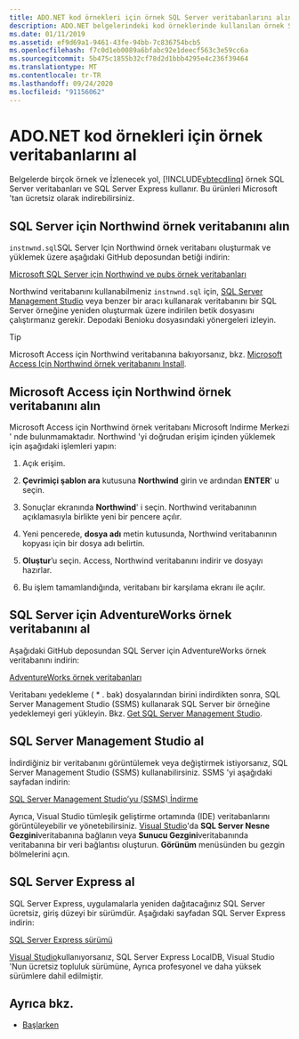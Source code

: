 ```yaml
---
title: ADO.NET kod örnekleri için örnek SQL Server veritabanlarını alın
description: ADO.NET belgelerindeki kod örneklerinde kullanılan örnek SQL Server veritabanlarını ve ayrıca SQL Server ve yönetim araçlarını indirin
ms.date: 01/11/2019
ms.assetid: ef9d69a1-9461-43fe-94bb-7c836754bcb5
ms.openlocfilehash: f7c0d1eb0089a6bfabc92e1deecf563c3e59cc6a
ms.sourcegitcommit: 5b475c1855b32cf78d2d1bbb4295e4c236f39464
ms.translationtype: MT
ms.contentlocale: tr-TR
ms.lasthandoff: 09/24/2020
ms.locfileid: "91156062"
---
```

# <a name="get-the-sample-databases-for-adonet-code-samples"></a>ADO.NET kod örnekleri için örnek veritabanlarını al

Belgelerde birçok örnek ve İzlenecek yol, [!INCLUDE[vbtecdlinq](../../../../../../includes/vbtecdlinq-md.md)] örnek SQL Server veritabanları ve SQL Server Express kullanır. Bu ürünleri Microsoft 'tan ücretsiz olarak indirebilirsiniz.

## <a name="get-the-northwind-sample-database-for-sql-server"></a>SQL Server için Northwind örnek veritabanını alın

`instnwnd.sql`SQL Server Için Northwind örnek veritabanı oluşturmak ve yüklemek üzere aşağıdaki GitHub deposundan betiği indirin:

[Microsoft SQL Server için Northwind ve pubs örnek veritabanları](https://github.com/Microsoft/sql-server-samples/tree/master/samples/databases/northwind-pubs)

Northwind veritabanını kullanabilmeniz `instnwnd.sql` için, [SQL Server Management Studio](#get_ssms) veya benzer bir aracı kullanarak veritabanını bir SQL Server örneğine yeniden oluşturmak üzere indirilen betik dosyasını çalıştırmanız gerekir. Depodaki Benioku dosyasındaki yönergeleri izleyin.

> [!TIP]
> Microsoft Access için Northwind veritabanına bakıyorsanız, bkz. [Microsoft Access Için Northwind örnek veritabanını Install](#northwind_access).

## <a name="get-the-northwind-sample-database-for-microsoft-access"></a><a name="northwind_access"></a> Microsoft Access için Northwind örnek veritabanını alın

Microsoft Access için Northwind örnek veritabanı Microsoft Indirme Merkezi ' nde bulunmamaktadır. Northwind 'yi doğrudan erişim içinden yüklemek için aşağıdaki işlemleri yapın:

1. Açık erişim.

1. **Çevrimiçi şablon ara** kutusuna **Northwind** girin ve ardından **ENTER**' u seçin.

1. Sonuçlar ekranında **Northwind**' i seçin. Northwind veritabanının açıklamasıyla birlikte yeni bir pencere açılır.

1. Yeni pencerede, **dosya adı** metin kutusunda, Northwind veritabanının kopyası için bir dosya adı belirtin.

1. **Oluştur**’u seçin. Access, Northwind veritabanını indirir ve dosyayı hazırlar.

1. Bu işlem tamamlandığında, veritabanı bir karşılama ekranı ile açılır.

## <a name="get-the-adventureworks-sample-database-for-sql-server"></a>SQL Server için AdventureWorks örnek veritabanını al

Aşağıdaki GitHub deposundan SQL Server için AdventureWorks örnek veritabanını indirin:

[AdventureWorks örnek veritabanları](https://github.com/Microsoft/sql-server-samples/releases/tag/adventureworks)

Veritabanı yedekleme ( \* . bak) dosyalarından birini indirdikten sonra, SQL Server Management Studio (SSMS) kullanarak SQL Server bir örneğine yedeklemeyi geri yükleyin. Bkz. [Get SQL Server Management Studio](#get_ssms).

## <a name="get-sql-server-management-studio"></a><a name="get_ssms"></a> SQL Server Management Studio al

İndirdiğiniz bir veritabanını görüntülemek veya değiştirmek istiyorsanız, SQL Server Management Studio (SSMS) kullanabilirsiniz. SSMS 'yi aşağıdaki sayfadan indirin:

[SQL Server Management Studio’yu (SSMS) İndirme](/sql/ssms/download-sql-server-management-studio-ssms)

Ayrıca, Visual Studio tümleşik geliştirme ortamında (IDE) veritabanlarını görüntüleyebilir ve yönetebilirsiniz. [Visual Studio](https://www.visualstudio.com/downloads/?utm_medium=microsoft&utm_source=docs.microsoft.com&utm_campaign=button+cta&utm_content=download+vs2019)'da **SQL Server Nesne Gezgini**veritabanına bağlanın veya **Sunucu Gezgini**veritabanında veritabanına bir veri bağlantısı oluşturun. **Görünüm** menüsünden bu gezgin bölmelerini açın.

## <a name="get-sql-server-express"></a><a name="get_sql"></a> SQL Server Express al

SQL Server Express, uygulamalarla yeniden dağıtacağınız SQL Server ücretsiz, giriş düzeyi bir sürümdür. Aşağıdaki sayfadan SQL Server Express indirin:
  
[SQL Server Express sürümü](https://www.microsoft.com/sql-server/sql-server-editions-express)

[Visual Studio](https://www.visualstudio.com/downloads/?utm_medium=microsoft&utm_source=docs.microsoft.com&utm_campaign=button+cta&utm_content=download+vs2019)kullanıyorsanız, SQL Server Express LocalDB, Visual Studio 'Nun ücretsiz topluluk sürümüne, Ayrıca profesyonel ve daha yüksek sürümlere dahil edilmiştir.  

## <a name="see-also"></a>Ayrıca bkz.

- [Başlarken](getting-started.md)

